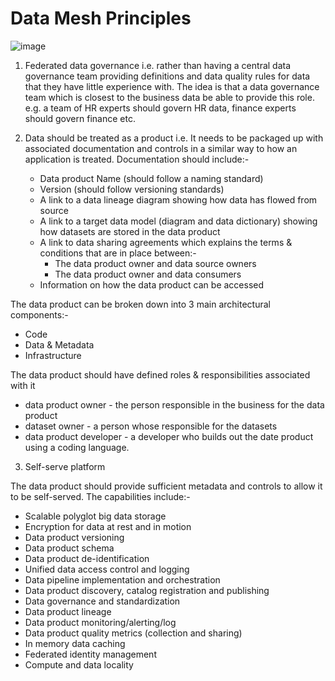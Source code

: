 # Data Mesh Principles

![image](https://images.squarespace-cdn.com/content/v1/5b2d3045e2ccd153f0ad5922/1632344527154-18X6X5U1NC4W3FC4VN32/Picture2.png)

1. Federated data governance 
i.e. rather than having a central data governance team providing definitions and data quality rules for data that they have little experience with. 
The idea is that a data governance team which is closest to the business data be able to provide this role. 
e.g. a team of HR experts should govern HR data, finance experts should govern finance etc.

2. Data should be treated as a product
i.e. It needs to be packaged up with associated documentation and controls in a similar way to how an application is treated.
Documentation should include:-
   * Data product Name (should follow a naming standard)
   * Version (should follow versioning standards)
   * A link to a data lineage diagram showing how data has flowed from source
   * A link to a target data model (diagram and data dictionary) showing how datasets are stored in the data product
   * A link to data sharing agreements which explains the terms & conditions that are in place between:-
     * The data product owner and data source owners 
     * The data product owner and data consumers
   * Information on how the data product can be accessed

The data product can be broken down into 3 main architectural components:-
   * Code
   * Data & Metadata
   * Infrastructure 

The data product should have defined roles & responsibilities associated with it
   * data product owner - the person responsible in the business for the data product
   * dataset owner - a person whose responsible for the datasets
   * data product developer - a developer who builds out the date product using a coding language.

3. Self-serve platform

The data product should provide sufficient metadata and controls to allow it to be self-served. 
The capabilities include:-
   * Scalable polyglot big data storage
   * Encryption for data at rest and in motion
   * Data product versioning
   * Data product schema
   * Data product de-identification
   * Unified data access control and logging
   * Data pipeline implementation and orchestration
   * Data product discovery, catalog registration and publishing
   * Data governance and standardization
   * Data product lineage
   * Data product monitoring/alerting/log
   * Data product quality metrics (collection and sharing)
   * In memory data caching
   * Federated identity management
   * Compute and data locality
